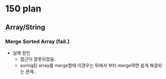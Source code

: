 # 150 plan

## Array/String

### Merge Sorted Array (fail.)

- 실패 원인
  - 접근이 잘못되었음. 
  - soring된 array를 merge할때 이경우는 뒤에서 부터 merge하면 쉽게 해결되는 문제.. 
